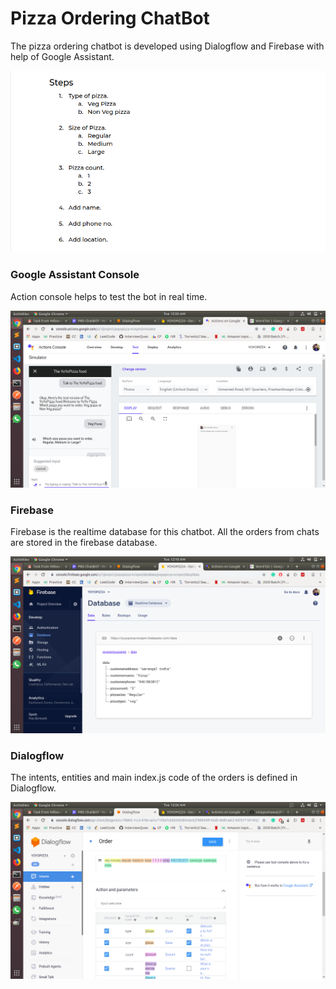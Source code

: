 # Pizza Ordering ChatBot

The pizza ordering chatbot is developed using Dialogflow and Firebase with help of Google Assistant.

![PRD](https://github.com/VEDANTGHODKE/Pizza-Ordering-ChatBot/blob/master/img/prd.png)

### Google Assistant Console

Action console helps to test the bot in real time.

![Action](https://github.com/VEDANTGHODKE/Pizza-Ordering-ChatBot/blob/master/img/googleassistant.png)

### Firebase

Firebase is the realtime database for this chatbot. All the orders from chats are stored in the firebase database.

![Firebase](https://github.com/VEDANTGHODKE/Pizza-Ordering-ChatBot/blob/master/img/firebase.png)

### Dialogflow

The intents, entities and main index.js code of the orders is defined in Dialogflow.

![Dialogflow](https://github.com/VEDANTGHODKE/Pizza-Ordering-ChatBot/blob/master/img/dailogflow.png)

